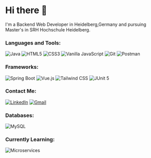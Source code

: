 # Hi there 👋
I'm a Backend Web Developer in Heidelberg,Germany and pursuing Master's in SRH Hochschule Heidelberg.

### Languages and Tools:

![Java](https://img.shields.io/badge/-Java-007396?logo=java&logoColor=white)
![HTML5](https://img.shields.io/badge/-HTML5-E34F26?logo=html5&logoColor=white)
![CSS3](https://img.shields.io/badge/-CSS3-1572B6?logo=css3&logoColor=white)
![Vanilla JavaScript](https://img.shields.io/badge/-JavaScript-F7DF1E?logo=javascript&logoColor=black)
![Git](https://img.shields.io/badge/-Git-F05032?logo=git&logoColor=white)
![Postman](https://img.shields.io/badge/-Postman-FF6C37?logo=postman&logoColor=white)

### Frameworks:

![Spring Boot](https://img.shields.io/badge/-Spring%20Boot-6DB33F?logo=springboot&logoColor=white)
![Vue.js](https://img.shields.io/badge/-Vue.js-4FC08D?logo=vue.js&logoColor=white)
![Tailwind CSS](https://img.shields.io/badge/-Tailwind%20CSS-38B2AC?logo=tailwind-css&logoColor=white)
![JUnit 5](https://img.shields.io/badge/-JUnit%205-25A162?logo=junit5&logoColor=white)

### Contact Me:

[![LinkedIn](https://img.shields.io/badge/-LinkedIn-blue?logo=linkedin)]({https://www.linkedin.com/in/pramukh-prakash)
[![Gmail](https://img.shields.io/badge/-Gmail-red?logo=gmail)](mailto:pramukhp35@gmail.com)

### Databases:

![MySQL](https://img.shields.io/badge/-MySQL-4479A1?logo=mysql&logoColor=white)

### Currently Learning:

![Microservices](https://img.shields.io/badge/-Microservices-FF6C37?logo=microgen&logoColor=white)




